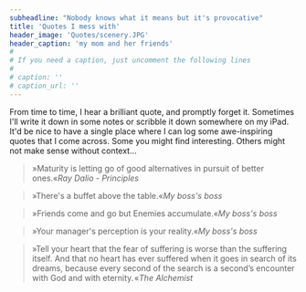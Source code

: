 ```yaml
---
subheadline: "Nobody knows what it means but it's provocative"
title: 'Quotes I mess with'
header_image: 'Quotes/scenery.JPG'
header_caption: 'my mom and her friends'
#
# If you need a caption, just uncomment the following lines
#
# caption: ''
# caption_url: ''
---
```


From time to time, I hear a brilliant quote, and promptly forget it. Sometimes I'll write it down in some notes or scribble it down somewhere on my iPad. It'd be nice to have a single place where I can log some awe-inspiring quotes that I come across. Some you might find interesting. Others might not make sense without context...

<!--more-->

> »Maturity is letting go of good alternatives in pursuit of better ones.«<cite>Ray Dalio - Principles</cite>

> »There's a buffet above the table.«<cite>My boss's boss</cite>

> »Friends come and go but Enemies accumulate.«<cite>My boss's boss</cite>

> »Your manager's perception is your reality.«<cite>My boss's boss</cite>

> »Tell your heart that the fear of suffering is worse than the suffering itself. And that no heart has ever suffered when it goes in search of its dreams, because every second of the search is a second’s encounter with God and with eternity. «<cite>The Alchemist</cite>
